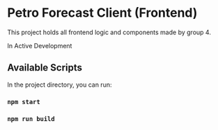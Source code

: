 # Petro Forecast Client (Frontend)
This project holds all frontend logic and components made by group 4.

In Active Development

## Available Scripts

In the project directory, you can run:

### `npm start`
### `npm run build`


